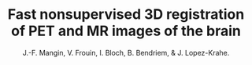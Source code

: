 ---
author: J.-F. Mangin, V. Frouin, I. Bloch, B. Bendriem, & J. Lopez-Krahe.
title: Fast nonsupervised 3D registration of PET and MR images of the brain
journal: Journal of Cerebral Blood Flow and Metabolism
year: 1994
type: article
doi: 10.1038/jcbfm.1994.96
volume: 14
number: 5
---